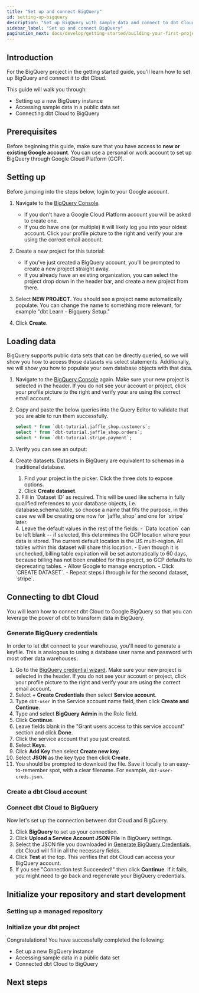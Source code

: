 ```yaml
---
title: "Set up and connect BigQuery"
id: setting-up-bigquery
description: "Set up BigQuery with sample data and connect to dbt Cloud."
sidebar_label: "Set up and connect BigQuery"
pagination_next: docs/develop/getting-started/building-your-first-project/build-your-first-models
---
```


## Introduction

For the BigQuery project in the getting started guide, you'll learn how to set up BigQuery and connect it to dbt Cloud.

This guide will walk you through:

- Setting up a new BigQuery instance
- Accessing sample data in a public data set
- Connecting dbt Cloud to BigQuery

## Prerequisites

Before beginning this guide, make sure that you have access to **new or existing Google account**. You can use a personal or work account to set up BigQuery through Google Cloud Platform (GCP).

## Setting up

<WistiaVideo id="668fnsit1t" paddingTweak="62.5%" />

Before jumping into the steps below, login to your Google account.

1. Navigate to the [BigQuery Console](https://console.cloud.google.com/bigquery).
   - If you don't have a Google Cloud Platform account you will be asked to create one.
   - If you do have one (or multiple) it will likely log you into your oldest account. Click your profile picture to the right and verify your are using the correct email account.

2. Create a new project for this tutorial:
   - If you've just created a BigQuery account, you'll be prompted to create a new project straight away.
   - If you already have an existing organization, you can select the project drop down in the header bar, and create a new project from there.
   <div style={{maxWidth: '400px'}}>
    <Lightbox src="/img/bigquery/project-dropdown.png" title="Bigquery Project Dropdown" />
   </div>

3. Select **NEW PROJECT**. You should see a project name automatically populate. You can change the name to something more relevant, for example "dbt Learn - Bigquery Setup."

    <div style={{maxWidth: '400px'}}>
    <Lightbox src="/img/bigquery/new-project-creation.png" title="Bigquery New Project Creation" />
    </div>

4. Click **Create**.

## Loading data

BigQuery supports public data sets that can be directly queried, so we will show you how to access those datasets via select statements. Additionally, we will show you how to populate your own database objects with that data.

1. Navigate to the [BigQuery Console](https://console.cloud.google.com/bigquery) again. Make sure your new project is selected in the header. If you do not see your account or project, click your profile picture to the right and verify your are using the correct email account.

2. Copy and paste the below queries into the Query Editor to validate that you are able to run them successfully.

    ```sql
    select * from `dbt-tutorial.jaffle_shop.customers`;
    select * from `dbt-tutorial.jaffle_shop.orders`;
    select * from `dbt-tutorial.stripe.payment`;
    ```

3. Verify you can see an output:
    <div style={{maxWidth: '400px'}}>
    <Lightbox src="/img/bigquery/query-results.png" title="Bigquery Query Results" />
    </div>
4. Create datasets. Datasets in BigQuery are equivalent to schemas in a traditional database.

    1. Find your project in the picker. Click the three dots to expose options.
    2. Click **Create dataset**.
    <div style={{maxWidth: '400px'}}>
    <Lightbox src="/img/bigquery/create-dataset.png" title="Bigquery Create Dataset" />
    </div>
    3. Fill in `Dataset ID` as required. This will be used like schema in fully qualified references to your database objects, i.e. database.schema.table, so choose a name that fits the purpose, in this case we will be creating one now for `jaffle_shop` and one for `stripe` later.
    <div style={{maxWidth: '400px'}}>
    <Lightbox src="/img/bigquery/create-dataset-id.png" title="Bigquery Create Dataset ID" />
    </div>
    4. Leave the default values in the rest of the fields:
        - `Data location` can be left blank -- if selected, this determines the GCP location where your data is stored. The current default location is the US multi-region. All tables within this dataset will share this location.
        - Even though it is unchecked, billing table expiration will be set automatically to 60 days, because billing has not been enabled for this project, so GCP defaults to deprecating tables.
        - Allow Google to manage encryption.
        - Click `CREATE DATASET`.
        - Repeat steps i through iv for the second dataset, `stripe`.

## Connecting to dbt Cloud

You will learn how to connect dbt Cloud to Google BigQuery so that you can leverage the power of dbt to transform data in BigQuery.

### Generate BigQuery credentials

<WistiaVideo id="o9a2bawwl6" paddingTweak="62.5%" />

In order to let dbt connect to your warehouse, you'll need to generate a keyfile. This is analogous to using a database user name and password with most other <Term id="data-warehouse">data warehouses</Term>.

1. Go to the [BigQuery credential wizard](https://console.cloud.google.com/apis/credentials/wizard). Make sure your new project is selected in the header. If you do not see your account or project, click your profile picture to the right and verify your are using the correct email account.
2. Select **+ Create Credentials** then select **Service account**.
3. Type `dbt-user` in the Service account name field, then click **Create and Continue**.
4. Type and select **BigQuery Admin** in the Role field.
5. Click **Continue**.
6. Leave fields blank in the "Grant users access to this service account" section and click **Done**.
7. Click the service account that you just created.
8. Select **Keys**.
9. Click **Add Key** then select **Create new key**.
10. Select **JSON** as the key type then click **Create**.  
11. You should be prompted to download the <Term id="json" /> file. Save it locally to an easy-to-remember spot, with a clear filename. For example, `dbt-user-creds.json`.

### Create a dbt Cloud account

<WistiaVideo id="vrytipyvl4" paddingTweak="62.5%" />

<Snippet src="tutorial-create-new-dbt-cloud-account" />

### Connect dbt Cloud to BigQuery

Now let's set up the connection between dbt Cloud and BigQuery.

1. Click **BigQuery** to set up your connection.
2. Click **Upload a Service Account JSON File** in BigQuery settings.
3. Select the JSON file you downloaded in [Generate BigQuery Credentials](#generate-bigquery-credentials). dbt Cloud will fill in all the necessary fields.
4. Click **Test** at the top. This verifies that dbt Cloud can access your BigQuery account.
5. If you see "Connection test Succeeded!" then click **Continue**. If it fails, you might need to go back and regenerate your BigQuery credentials.

## Initialize your repository and start development

### Setting up a managed repository

<Snippet src="tutorial-managed-repo" />

### Initialize your dbt project

<Snippet src="tutorial-initiate-project" />


Congratulations! You have successfully completed the following:

- Set up a new BigQuery instance
- Accessing sample data in a public data set
- Connected dbt Cloud to BigQuery

## Next steps

<Snippet src="tutorial-next-steps-setting-up" />
